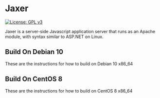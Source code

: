 # Jaxer

[![License: GPL v3](https://img.shields.io/badge/License-GPLv3-blue.svg)](https://www.gnu.org/licenses/gpl-3.0)

Jaxer is a server-side Javascript application server that runs
as an Apache module, with syntax similar to ASP.NET on Linux.

## Build On Debian 10

These are the instructions for how to build on Debian 10 x86_64

## Build On CentOS 8

These are the instructions for how to build on CentOS 8 x86_64
